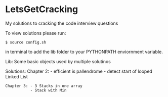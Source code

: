 # LetsGetCracking
My solutions to cracking the code interview questions


To view solutions please run:
    
    $ source config.sh

in terminal to add the lib folder to your PYTHONPATH enviornment variable.


Lib: 
    Some basic objects used by multiple solutinos


Solutions:
    Chapter 2: - efficient is pallendrome
               - detect start of looped Linked List

    Chapter 3: - 3 Stacks in one array
               - Stack with Min 
